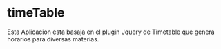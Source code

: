# timeTable
Esta Aplicacion esta basaja en el plugin Jquery de Timetable que genera horarios para diversas materias.
